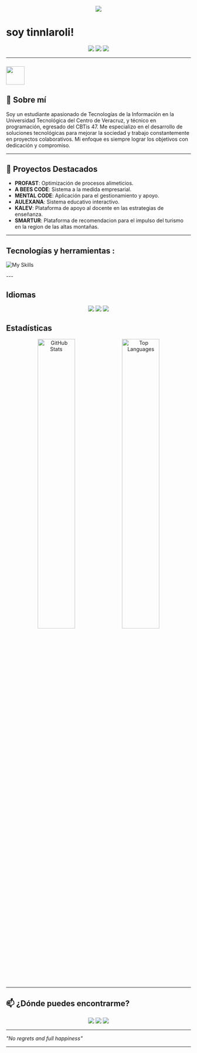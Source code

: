   
<p align="center">
  
<img src="https://readme-typing-svg.demolab.com/?lines=Hello%20There!;&font=Fira%20Code&center=true&width=440&height=45&color=00FFFF&vCenter=true&pause=1000&size=25" />


#  soy tinnlaroli!  
</p>

<p align="center">
  <a href="https://github.com/tinnlaroli"><img src="https://img.shields.io/badge/GitHub-tinnlaroli-333?style=for-the-badge&logo=github"></a>
  <a href="https://www.linkedin.com/in/martin-lara-olivares-9b46b1213/"><img src="https://img.shields.io/badge/LinkedIn-Martin_Lara_Olivares-0e76a8?style=for-the-badge&logo=linkedin"></a>
  <a href="https://www.instagram.com/tinnlaroli/"><img src="https://img.shields.io/badge/Instagram-tinnlaroli-E1306C?style=for-the-badge&logo=instagram"></a>
</p>

---
### <img src="https://media.giphy.com/media/VgCDAzcKvsR6OM0uWg/giphy.gif" width="50">

## 🌟 Sobre mí

Soy un estudiante apasionado de Tecnologías de la Información en la Universidad Tecnológica del Centro de Veracruz, y técnico en programación, egresado del CBTis 47. Me especializo en el desarrollo de soluciones tecnológicas para mejorar la sociedad y trabajo constantemente en proyectos colaborativos. Mi enfoque es siempre lograr los objetivos con dedicación y compromiso.

---

## 🚀 Proyectos Destacados

- **PROFAST**: Optimización de procesos alimeticios.
- **A BEES CODE**: Sistema a la medida empresarial.
- **MENTAL CODE**: Aplicación para el gestionamiento y apoyo.
- **AULEXANA**: Sistema educativo interactivo.
- **KALEV**: Plataforma de apoyo al docente en las estrategias de enseñanza.
- **SMARTUR**: Plataforma de recomendacion para el impulso del turismo en la region de las altas montañas.
---

##  Tecnologías y herramientas :

<p align="center"> 

![My Skills](https://skillicons.dev/icons?i=linux,arch,ubuntu,java,git,github,html,css,javascript,php,nodejs,postman,react,tailwind,express,mysql,postgresql,mongodb,angular)

</p>
---

## Idiomas

<p align="center"> 
  <img src="https://img.shields.io/badge/Español-green?style=for-the-badge"> 
  <img src="https://img.shields.io/badge/Inglés-yellow?style=for-the-badge"> 
  <img src="https://img.shields.io/badge/Francés-yellow?style=for-the-badge"> 
</p>


## Estadísticas 

<p align="center">
  <img src="https://github-readme-stats.vercel.app/api?username=tinnlaroli&show_icons=true&theme=radical" alt="GitHub Stats" width="45%">
  <img src="https://github-readme-stats.vercel.app/api/top-langs/?username=tinnlaroli&show_icons=true&theme=radical" alt="Top Languages" width="45%">
</p>

---

## 📫 ¿Dónde puedes encontrarme?

<p align="center">
  <a href="https://github.com/tinnlaroli"><img src="https://img.shields.io/badge/GitHub-tinnlaroli-333?style=for-the-badge&logo=github"></a> 
  <a href="https://www.linkedin.com/in/martin-lara-olivares-9b46b1213/"><img src="https://img.shields.io/badge/LinkedIn-Martin_Lara_Olivares-0e76a8?style=for-the-badge&logo=linkedin"></a> 
  <a href="https://www.instagram.com/tinnlaroli/"><img src="https://img.shields.io/badge/Instagram-tinnlaroli-E1306C?style=for-the-badge&logo=instagram"></a>
</p>

---


*"No regrets and full happiness"*

---

<!--<p align="center">
  <img src="https://raw.githubusercontent.com/tinnlaroli/tinnlaroli/main/assets/github-contribution-grid-snake.svg" alt="Snake Animation">
</p>-->
